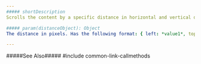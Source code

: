 ```yaml
---
##### shortDescription
Scrolls the content by a specific distance in horizontal and vertical directions.

##### param(distanceObject): Object
The distance in pixels. Has the following format: { left: *value1*, top: *value2* }.

---
```

#####See Also#####
#include common-link-callmethods